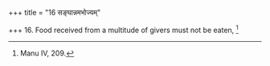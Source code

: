 +++
title = "16 सङ्घान्नमभोज्यम्"

+++
16. Food received from a multitude of givers must not be eaten, [^9] 


[^9]:  Manu IV, 209.
